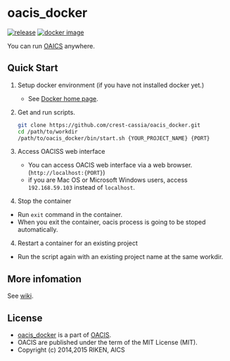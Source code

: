 # oacis_docker

[![release](https://img.shields.io/github/release/crest-cassia/oacis.svg)](https://github.com/crest-cassia/oacis/releases/latest)
[![docker image](http://img.shields.io/badge/docker_image-ready-brightgreen.svg)](https://registry.hub.docker.com/u/takeshiuchitane/oacis/)

You can run [OAICS](https://github.com/crest-cassia/oacis) anywhere.

## Quick Start

1. Setup docker environment (if you have not installed docker yet.)

    - See [Docker home page](https://www.docker.com/).

2. Get and run scripts.

    ```sh
    git clone https://github.com/crest-cassia/oacis_docker.git
    cd /path/to/workdir
    /path/to/oacis_docker/bin/start.sh {YOUR_PROJECT_NAME} {PORT}
    ```
3. Access OACISS web interface

    - You can access OACIS web interface via a web browser.(`http://localhost:{PORT}`)
    - if you are Mac OS or Microsoft Windows users, access `192.168.59.103` instead of `localhost`.

4. Stop the container

  - Run `exit` command in the container.
  - When you exit the container, oacis process is going to be stoped automatically.

4. Restart a container for an existing project

  - Run the script again with an existing project name at the same workdir.

## More infomation

See [wiki](https://github.com/crest-cassia/oacis_docker/wiki).

## License

  - [oacis_docker](https://github.com/crest-cassia/oacis_docker) is a part of [OACIS](https://github.com/crest-cassia/oacis).
  - OACIS are published under the term of the MIT License (MIT).
  - Copyright (c) 2014,2015 RIKEN, AICS
